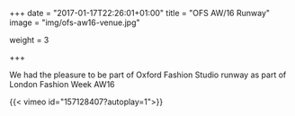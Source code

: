 +++
date = "2017-01-17T22:26:01+01:00"
title = "OFS AW/16 Runway"
image = "img/ofs-aw16-venue.jpg"

weight = 3

+++

We had the pleasure to be part of Oxford Fashion Studio runway as part of London Fashion Week AW16

<!--more-->

{{< vimeo id="157128407?autoplay=1">}}
